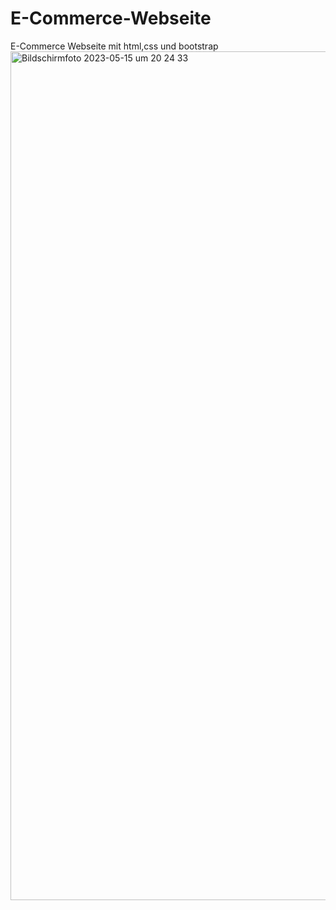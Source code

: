 # E-Commerce-Webseite
E-Commerce Webseite mit html,css und bootstrap
<img width="1358" alt="Bildschirmfoto 2023-05-15 um 20 24 33" src="https://github.com/safa6161/E-Commerce-Webseite/assets/109605597/2c50c123-b36f-497d-938d-64d3dbf4d0ef">
